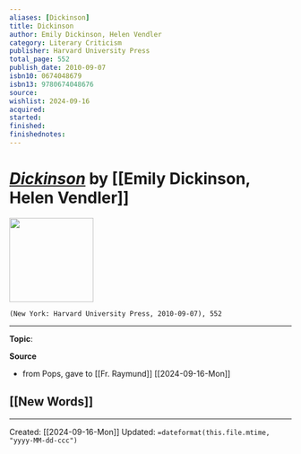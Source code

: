 ```yaml
---
aliases: [Dickinson]
title: Dickinson
author: Emily Dickinson, Helen Vendler
category: Literary Criticism
publisher: Harvard University Press
total_page: 552
publish_date: 2010-09-07
isbn10: 0674048679
isbn13: 9780674048676
source: 
wishlist: 2024-09-16
acquired: 
started: 
finished: 
finishednotes: 
---
```

# *[Dickinson]()* by [[Emily Dickinson, Helen Vendler]]

<img src="http://books.google.com/books/content?id=UJn05d-LWwsC&printsec=frontcover&img=1&zoom=1&edge=curl&source=gbs_api" width=150>

`(New York: Harvard University Press, 2010-09-07), 552`



--- 
**Topic**: 

**Source**
- from Pops, gave to [[Fr. Raymund]] [[2024-09-16-Mon]]
 
**[[New Words]]**
- 

---
Created: [[2024-09-16-Mon]]
Updated: `=dateformat(this.file.mtime, "yyyy-MM-dd-ccc")`
